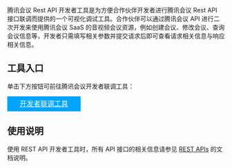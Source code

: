 腾讯会议 Rest API 开发者工具是为方便合作伙伴开发者进行腾讯会议 Rest API 接口联调而提供的一个可视化调试工具。合作伙伴可以通过腾讯会议 API 进行二次开发来使用腾讯会议 SaaS 的音视频会议资源，例如创建会议、修改会议、查询会议信息等，开发者只需填写相关参数并提交请求后即可查看请求相关信息与响应相关信息。

## 工具入口

单击下方按钮可前往腾讯会议开发者联调工具：

<div style="background-color:#00A4FF; width: 170px; height: 35px; line-height:35px; text-align:center;"><a href="https://meeting.tencent.com/rest-api-tool.html" target="_blank"  style="color: white; font-size:16px;">开发者联调工具</a></div>

## 使用说明
使用 REST API 开发者工具时，所有 API 接口的相关信息请参见 [REST APIs](https://cloud.tencent.com/document/product/1095/42417) 的文档说明。
